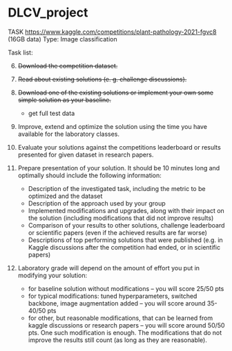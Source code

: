 # DLCV_project


TASK
https://www.kaggle.com/competitions/plant-pathology-2021-fgvc8  (16GB data)
Type: Image classification

Task list:

6. ~~Download the competition dataset.~~
7. ~~Read about existing solutions (e. g. challenge discussions).~~
8. ~~Download one of the existing solutions or implement your own some simple solution as your baseline.~~
    - get full test data
10. Improve, extend and optimize the solution using the time you have available for the laboratory classes.
11. Evaluate your solutions against the competitions leaderboard or results presented for given dataset in research papers.
12. Prepare presentation of your solution. It should be 10 minutes long and optimally should include the following information:
    - Description of the investigated task, including the metric to be optimized and the dataset
    - Description of the approach used by your group
    - Implemented modifications and upgrades, along with their impact on the solution (including modifications that did not improve results)
    - Comparison of your results to other solutions, challenge leaderboard or scientific papers (even if the achieved results are far worse)
    - Descriptions of top performing solutions that were published (e.g. in Kaggle discussions after the competition had ended, or in scientific papers)
  
13. Laboratory grade will depend on the amount of effort you put in modifying your solution:
    - for baseline solution without modifications – you will score 25/50 pts
    - for typical modifications: tuned hyperparameters, switched backbone, image augmentation added – you will score around 35-40/50 pts
    - for other, but reasonable modifications, that can be learned from kaggle discussions or research  papers – you will score around 50/50 pts. One such modification is enough. The modifications that do not improve the results still count (as long as they are reasonable).
